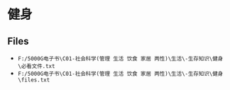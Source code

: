 # 健身

## Files

- `F:/5000G电子书\C01-社会科学(管理 生活 饮食 家居 两性)\生活\-生存知识\健身\必看文件.txt`
- `F:/5000G电子书\C01-社会科学(管理 生活 饮食 家居 两性)\生活\-生存知识\健身\files.txt`
